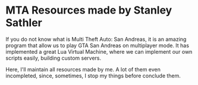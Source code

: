 MTA Resources made by Stanley Sathler
=====

If you do not know what is Multi Theft Auto: San Andreas, it is an amazing program that allow us to play GTA San Andreas on multiplayer mode. It has implemented a great Lua Virtual Machine, where we can implement our own scripts easily, building custom servers.

Here, I'll maintain all resources made by me. A lot of them even incompleted, since, sometimes, I stop my things before conclude them.